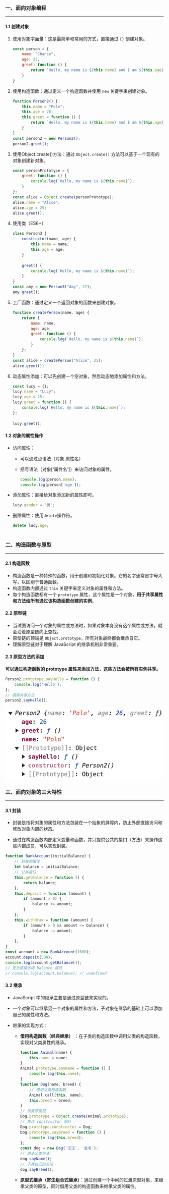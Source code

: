### 一、面向对象编程

---

#### 1.1 创建对象

1. 使用对象字面量：这是最简单和常用的方式，直接通过 `{}` 创建对象。

   ```javascript
   const person = {
       name: "Chance",
       age: 25,
       greet: function () {
           return `Hello, my name is ${this.name} and I am ${this.age} years old.`;
       }
   }
   ```

2. 使用构造函数：通过定义一个构造函数并使用 `new` 关键字来创建对象。

   ```javascript
   function Person2() {
       this.name = "Polo";
       this.age = 26;
       this.greet = function () {
           return `Hello, my name is ${this.name} and I am ${this.age} years old.`;
       }
   }
   const person2 = new Person2();
   person2.greet();
   ```

3. 使用Object.create()方法：通过 `Object.create()` 方法可以基于一个现有的对象创建新对象。

   ```javascript
   const personPrototype = {
       greet: function () {
           console.log(`Hello, my name is ${this.name}`);
       }
   };
   const alice = Object.create(personPrototype);
   alice.name = "Alice";
   alice.age = 25;
   alice.greet();

4. 使用类（ES6+）

   ```javascript
   class Person3 {
       constructor(name, age) {
           this.name = name;
           this.age = age;
       }
   
       greet() {
           console.log(`Hello, my name is ${this.name}`);
       }
   }
   const amy = new Person3("Amy", 27);
   amy.greet();
   ```

5. 工厂函数：通过定义一个返回对象的函数来创建对象。

   ```javascript
   function createPerson(name, age) {
       return {
           name: name,
           age: age,
           greet: function () {
               console.log(`Hello, my name is ${this.name}`);
           }
       };
   }
   const alice = createPerson("Alice", 25);
   alice.greet();
   ```

6. 动态属性添加：可以先创建一个空对象，然后动态地添加属性和方法。

   ```javascript
   const lucy = {};
   lucy.name = "Lucy";
   lucy.age = 25;
   lucy.greet = function () {
       console.log(`Hello, my name is ${this.name}`);
   };
   
   lucy.greet(); 
   ```

#### 1.2 对象的属性操作

- 访问属性：

  - 可以通过点语法（对象.属性名）

  - 括号语法（对象['属性名']）来访问对象的属性。

    ```javascript
    console.log(person.name);
    console.log(person['age']);
    ```

- 添加属性：直接给对象添加新的属性即可。

  ```javascript
  lucy.gender = '男';
  ```

- 删除属性：使用`delete`操作符。

  ```javascript
  delete lucy.age;



### 二、构造函数与原型

---

#### 2.1 构造函数

- 构造函数是一种特殊的函数，用于创建和初始化对象。它的名字通常首字母大写，以区别于普通函数。
- 构造函数内部通过 `this` 关键字来定义对象的属性和方法。
- 每个构造函数都有一个 `prototype` 属性，这个属性是一个对象，**用于共享属性和方法给所有通过该构造函数创建的实例**。

#### 2.2 原型链

- 当试图访问一个对象的属性或方法时，如果对象本身没有这个属性或方法，就会沿着原型链向上查找。
- 原型链的顶端是 `Object.prototype`，所有对象最终都会继承自它。
- 理解原型链对于理解 JavaScript 的继承机制非常重要。

#### 2.3 原型方法的添加

**可以通过构造函数的 prototype 属性来添加方法，这些方法会被所有实例共享。**

```javascript
Person2.prototype.sayHello = function () {
    console.log('Hello');
};
// 调用共享方法
person2.sayHello();
```

![image-20250428135450245](./img/image-20250428135450245.png)



### 三、面向对象的三大特性

---

#### 3.1 封装

- 封装是指将对象的属性和方法包装在一个抽象的屏障内，防止外部直接访问和修改对象内部的状态。

- 通过在构造函数内部定义变量和函数，并只提供公共的接口（方法）来操作这些内部成员，可以实现封装。

```javascript
function BankAccount(initialBalance) {
    // 封装的属性
    let balance = initialBalance;
    // 公共接口
    this.getBalance = function () {
        return balance;
    };
    this.deposit = function (amount) {
        if (amount > 0) {
            balance += amount;
        }
    };
    this.withdraw = function (amount) {
        if (amount > 0 && amount <= balance) {
            balance -= amount;
        }
    };
}
const account = new BankAccount(1000);
account.deposit(500);
console.log(account.getBalance());
// 无法直接访问 balance 属性
// console.log(account.balance); // undefined
```

#### 3.2 继承

- JavaScript 中的继承主要是通过原型链来实现的。

- 一个对象可以继承另一个对象的属性和方法，子对象在继承的基础上可以添加自己的属性和方法。

- 继承的实现方式：

  - **借用构造函数（经典继承）** ：在子类的构造函数中调用父类的构造函数，实现对父类属性的继承。

    ```javascript
    function Animal(name) {
        this.name = name;
    }
    Animal.prototype.sayName = function () {
        console.log(this.name);
    }
    function Dog(name, breed) {
        // 借用父类构造函数
        Animal.call(this, name);
        this.breed = breed;
    }
    // 设置原型链
    Dog.prototype = Object.create(Animal.prototype);
    // 修正 constructor 指针
    Dog.prototype.constructor = Dog;
    Dog.prototype.sayBreed = function () {
        console.log(this.breed);
    };
    const dog = new Dog('汪汪', '金毛');
    // 继承父类方法
    dog.sayName();
    // 子类自己的方法
    dog.sayBreed();
    ```

  - **原型式继承（寄生组合式继承）**：通过创建一个中间的过渡原型对象，来继承父类的原型，同时借用父类的构造函数来继承父类的属性。

    ```javascript
    ```

    























































































